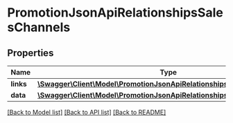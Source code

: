 # PromotionJsonApiRelationshipsSalesChannels

## Properties
Name | Type | Description | Notes
------------ | ------------- | ------------- | -------------
**links** | [**\Swagger\Client\Model\PromotionJsonApiRelationshipsSalesChannelsLinks**](PromotionJsonApiRelationshipsSalesChannelsLinks.md) |  | [optional] 
**data** | [**\Swagger\Client\Model\PromotionJsonApiRelationshipsSalesChannelsData[]**](PromotionJsonApiRelationshipsSalesChannelsData.md) |  | [optional] 

[[Back to Model list]](../../README.md#documentation-for-models) [[Back to API list]](../../README.md#documentation-for-api-endpoints) [[Back to README]](../../README.md)

